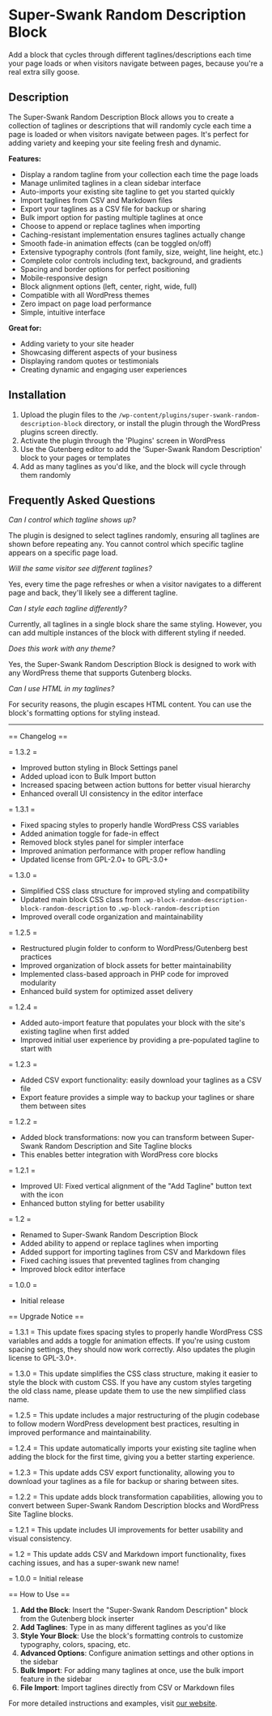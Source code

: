# Super-Swank Random Description Block

Add a block that cycles through different taglines/descriptions each time your page loads or when visitors navigate between pages, because you're a real extra silly goose.

## Description

The Super-Swank Random Description Block allows you to create a collection of taglines or descriptions that will randomly cycle each time a page is loaded or when visitors navigate between pages. It's perfect for adding variety and keeping your site feeling fresh and dynamic.

**Features:**
* Display a random tagline from your collection each time the page loads
* Manage unlimited taglines in a clean sidebar interface
* Auto-imports your existing site tagline to get you started quickly
* Import taglines from CSV and Markdown files
* Export your taglines as a CSV file for backup or sharing
* Bulk import option for pasting multiple taglines at once
* Choose to append or replace taglines when importing
* Caching-resistant implementation ensures taglines actually change
* Smooth fade-in animation effects (can be toggled on/off)
* Extensive typography controls (font family, size, weight, line height, etc.)
* Complete color controls including text, background, and gradients
* Spacing and border options for perfect positioning
* Mobile-responsive design
* Block alignment options (left, center, right, wide, full)
* Compatible with all WordPress themes
* Zero impact on page load performance
* Simple, intuitive interface

**Great for:**
* Adding variety to your site header
* Showcasing different aspects of your business
* Displaying random quotes or testimonials
* Creating dynamic and engaging user experiences

## Installation

1. Upload the plugin files to the `/wp-content/plugins/super-swank-random-description-block` directory, or install the plugin through the WordPress plugins screen directly.
2. Activate the plugin through the 'Plugins' screen in WordPress
3. Use the Gutenberg editor to add the 'Super-Swank Random Description' block to your pages or templates
4. Add as many taglines as you'd like, and the block will cycle through them randomly

## Frequently Asked Questions

*Can I control which tagline shows up?*

The plugin is designed to select taglines randomly, ensuring all taglines are shown before repeating any. You cannot control which specific tagline appears on a specific page load.

*Will the same visitor see different taglines?*

Yes, every time the page refreshes or when a visitor navigates to a different page and back, they'll likely see a different tagline.

*Can I style each tagline differently?*

Currently, all taglines in a single block share the same styling. However, you can add multiple instances of the block with different styling if needed.

*Does this work with any theme?*

Yes, the Super-Swank Random Description Block is designed to work with any WordPress theme that supports Gutenberg blocks.

*Can I use HTML in my taglines?*

For security reasons, the plugin escapes HTML content. You can use the block's formatting options for styling instead.

---

== Changelog ==

= 1.3.2 =
* Improved button styling in Block Settings panel
* Added upload icon to Bulk Import button
* Increased spacing between action buttons for better visual hierarchy
* Enhanced overall UI consistency in the editor interface

= 1.3.1 =
* Fixed spacing styles to properly handle WordPress CSS variables
* Added animation toggle for fade-in effect
* Removed block styles panel for simpler interface
* Improved animation performance with proper reflow handling
* Updated license from GPL-2.0+ to GPL-3.0+

= 1.3.0 =
* Simplified CSS class structure for improved styling and compatibility
* Updated main block CSS class from `.wp-block-random-description-block-random-description` to `.wp-block-random-description`
* Improved overall code organization and maintainability

= 1.2.5 =
* Restructured plugin folder to conform to WordPress/Gutenberg best practices
* Improved organization of block assets for better maintainability
* Implemented class-based approach in PHP code for improved modularity
* Enhanced build system for optimized asset delivery

= 1.2.4 =
* Added auto-import feature that populates your block with the site's existing tagline when first added
* Improved initial user experience by providing a pre-populated tagline to start with

= 1.2.3 =
* Added CSV export functionality: easily download your taglines as a CSV file
* Export feature provides a simple way to backup your taglines or share them between sites

= 1.2.2 =
* Added block transformations: now you can transform between Super-Swank Random Description and Site Tagline blocks
* This enables better integration with WordPress core blocks

= 1.2.1 =
* Improved UI: Fixed vertical alignment of the "Add Tagline" button text with the icon
* Enhanced button styling for better usability

= 1.2 =
* Renamed to Super-Swank Random Description Block
* Added ability to append or replace taglines when importing
* Added support for importing taglines from CSV and Markdown files
* Fixed caching issues that prevented taglines from changing
* Improved block editor interface

= 1.0.0 =
* Initial release

== Upgrade Notice ==

= 1.3.1 =
This update fixes spacing styles to properly handle WordPress CSS variables and adds a toggle for animation effects. If you're using custom spacing settings, they should now work correctly. Also updates the plugin license to GPL-3.0+.

= 1.3.0 =
This update simplifies the CSS class structure, making it easier to style the block with custom CSS. If you have any custom styles targeting the old class name, please update them to use the new simplified class name.

= 1.2.5 =
This update includes a major restructuring of the plugin codebase to follow modern WordPress development best practices, resulting in improved performance and maintainability.

= 1.2.4 =
This update automatically imports your existing site tagline when adding the block for the first time, giving you a better starting experience.

= 1.2.3 =
This update adds CSV export functionality, allowing you to download your taglines as a file for backup or sharing between sites.

= 1.2.2 =
This update adds block transformation capabilities, allowing you to convert between Super-Swank Random Description blocks and WordPress Site Tagline blocks.

= 1.2.1 =
This update includes UI improvements for better usability and visual consistency.

= 1.2 =
This update adds CSV and Markdown import functionality, fixes caching issues, and has a super-swank new name!

= 1.0.0 =
Initial release

== How to Use ==

1. **Add the Block**: Insert the "Super-Swank Random Description" block from the Gutenberg block inserter
2. **Add Taglines**: Type in as many different taglines as you'd like
3. **Style Your Block**: Use the block's formatting controls to customize typography, colors, spacing, etc.
4. **Advanced Options**: Configure animation settings and other options in the sidebar
5. **Bulk Import**: For adding many taglines at once, use the bulk import feature in the sidebar
6. **File Import**: Import taglines directly from CSV or Markdown files


For more detailed instructions and examples, visit [our website](https://edequalsaweso.me/random-site-description).